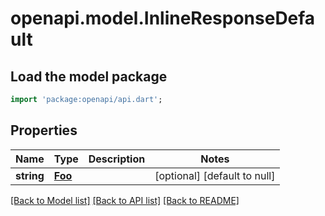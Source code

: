 # openapi.model.InlineResponseDefault

## Load the model package
```dart
import 'package:openapi/api.dart';
```

## Properties
Name | Type | Description | Notes
------------ | ------------- | ------------- | -------------
**string** | [**Foo**](Foo.md) |  | [optional] [default to null]

[[Back to Model list]](../README.md#documentation-for-models) [[Back to API list]](../README.md#documentation-for-api-endpoints) [[Back to README]](../README.md)


